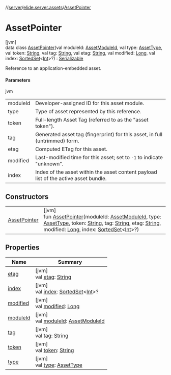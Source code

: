//[server](../../../index.md)/[elide.server.assets](../index.md)/[AssetPointer](index.md)

# AssetPointer

[jvm]\
data class [AssetPointer](index.md)(val moduleId: [AssetModuleId](../../elide.server/index.md#-803173189%2FClasslikes%2F-1343588467), val type: [AssetType](../-asset-type/index.md), val token: [String](https://kotlinlang.org/api/latest/jvm/stdlib/kotlin/-string/index.html), val tag: [String](https://kotlinlang.org/api/latest/jvm/stdlib/kotlin/-string/index.html), val etag: [String](https://kotlinlang.org/api/latest/jvm/stdlib/kotlin/-string/index.html), val modified: [Long](https://kotlinlang.org/api/latest/jvm/stdlib/kotlin/-long/index.html), val index: [SortedSet](https://docs.oracle.com/javase/8/docs/api/java/util/SortedSet.html)&lt;[Int](https://kotlinlang.org/api/latest/jvm/stdlib/kotlin/-int/index.html)&gt;?) : [Serializable](https://docs.oracle.com/javase/8/docs/api/java/io/Serializable.html)

Reference to an application-embedded asset.

#### Parameters

jvm

| | |
|---|---|
| moduleId | Developer-assigned ID for this asset module. |
| type | Type of asset represented by this reference. |
| token | Full-length Asset Tag (referred to as the &quot;asset token&quot;). |
| tag | Generated asset tag (fingerprint) for this asset, in full (untrimmed) form. |
| etag | Computed ETag for this asset. |
| modified | Last-modified time for this asset; set to `-1` to indicate &quot;unknown&quot;. |
| index | Index of the asset within the asset content payload list of the active asset bundle. |

## Constructors

| | |
|---|---|
| [AssetPointer](-asset-pointer.md) | [jvm]<br>fun [AssetPointer](-asset-pointer.md)(moduleId: [AssetModuleId](../../elide.server/index.md#-803173189%2FClasslikes%2F-1343588467), type: [AssetType](../-asset-type/index.md), token: [String](https://kotlinlang.org/api/latest/jvm/stdlib/kotlin/-string/index.html), tag: [String](https://kotlinlang.org/api/latest/jvm/stdlib/kotlin/-string/index.html), etag: [String](https://kotlinlang.org/api/latest/jvm/stdlib/kotlin/-string/index.html), modified: [Long](https://kotlinlang.org/api/latest/jvm/stdlib/kotlin/-long/index.html), index: [SortedSet](https://docs.oracle.com/javase/8/docs/api/java/util/SortedSet.html)&lt;[Int](https://kotlinlang.org/api/latest/jvm/stdlib/kotlin/-int/index.html)&gt;?) |

## Properties

| Name | Summary |
|---|---|
| [etag](etag.md) | [jvm]<br>val [etag](etag.md): [String](https://kotlinlang.org/api/latest/jvm/stdlib/kotlin/-string/index.html) |
| [index](--index--.md) | [jvm]<br>val [index](--index--.md): [SortedSet](https://docs.oracle.com/javase/8/docs/api/java/util/SortedSet.html)&lt;[Int](https://kotlinlang.org/api/latest/jvm/stdlib/kotlin/-int/index.html)&gt;? |
| [modified](modified.md) | [jvm]<br>val [modified](modified.md): [Long](https://kotlinlang.org/api/latest/jvm/stdlib/kotlin/-long/index.html) |
| [moduleId](module-id.md) | [jvm]<br>val [moduleId](module-id.md): [AssetModuleId](../../elide.server/index.md#-803173189%2FClasslikes%2F-1343588467) |
| [tag](tag.md) | [jvm]<br>val [tag](tag.md): [String](https://kotlinlang.org/api/latest/jvm/stdlib/kotlin/-string/index.html) |
| [token](token.md) | [jvm]<br>val [token](token.md): [String](https://kotlinlang.org/api/latest/jvm/stdlib/kotlin/-string/index.html) |
| [type](type.md) | [jvm]<br>val [type](type.md): [AssetType](../-asset-type/index.md) |
